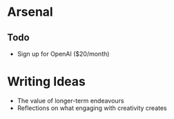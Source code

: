 # Arsenal
## Todo
  - Sign up for OpenAI ($20/month)

# Writing Ideas
- The value of longer-term endeavours
- Reflections on what engaging with creativity creates
